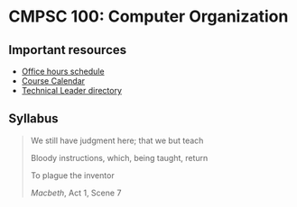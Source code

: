 # CMPSC 100: Computer Organization

## Important resources

* [Office hours schedule](https://chompe.rs/office-hours)
* [Course Calendar](https://chompe.rs/200-schedule)
* [Technical Leader directory](https://www.cs.allegheny.edu/teaching/technicalleaders/)

## Syllabus

> We still have judgment here; that we but teach
>
> Bloody instructions, which, being taught, return
>
> To plague the inventor
>
> _Macbeth_, Act 1, Scene 7


